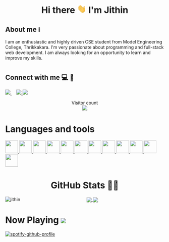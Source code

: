 # <h1 align="center"> Hi there <img src = "https://github.com/jithin-j/jithin-j/blob/main/waving-hi.gif" width = "29px" /> I'm Jithin </h1>

<h2 align="left">About me ℹ️ </h2>
<p>I am an enthusiastic and highly driven CSE student from Model Engineering College, Thrikkakara. I'm very passionate about programming and full-stack web development. I am always looking for an opportunity to learn and improve my skills.</p>
  
# <h2 align="left">Connect with me 💻 📱
<p align = "left">
  <a href = "https://www.linkedin.com/in/jithin-jagadeesh-94b787200/"><img src = "https://cdn-icons-png.flaticon.com/512/174/174857.png" height = "30px"  /> </a>
  <a href="mailto:jithinjagadeesh1@gmail.com"><img src = "https://upload.wikimedia.org/wikipedia/commons/thumb/7/7e/Gmail_icon_%282020%29.svg/1024px-Gmail_icon_%282020%29.svg.png" height = "30px"  style = "margin-left: 15px;"/> </a>
  <a href="https://www.hackerrank.com/jithinjagadeesh1"> <img src= "https://upload.wikimedia.org/wikipedia/commons/4/40/HackerRank_Icon-1000px.png" width = "30px"/> </a>
</p>

<p align="center"> 
  Visitor count<br>
  <img src="https://profile-counter.glitch.me/jithin-j/count.svg" />
</p>
  
# <h1 align = "left"> Languages and tools </h1>
  <p align = "left">
    <a href = "https://www.w3schools.com/CPP/default.asp"> <img src = "https://upload.wikimedia.org/wikipedia/commons/thumb/1/18/ISO_C%2B%2B_Logo.svg/640px-ISO_C%2B%2B_Logo.svg.png" width = "40px" height = "40px" /> </a>  
    <a href = "https://www.geeksforgeeks.org/c-language-set-1-introduction/"> <img src = "https://upload.wikimedia.org/wikipedia/commons/thumb/1/18/C_Programming_Language.svg/1200px-C_Programming_Language.svg.png" width = "40px" height = "40px"/> </a>
    <a href = "https://www.oracle.com/in/java/technologies/"> <img src = "https://cdn.freebiesupply.com/logos/large/2x/java-logo-png-transparent.png" width="40px" height = "40px"/> </a>
    <a href = "https://www.python.org/"> <img src = "https://upload.wikimedia.org/wikipedia/commons/thumb/c/c3/Python-logo-notext.svg/1200px-Python-logo-notext.svg.png" width="40px" height = "40px"/> </a>
    <a href = "https://developer.mozilla.org/en-US/docs/Glossary/HTML5"> <img src = "https://cdn-icons-png.flaticon.com/512/1216/1216733.png" width="40px" height = "40px"/> </a>
    <a href = "https://www.w3schools.com/css/"> <img src = "https://upload.wikimedia.org/wikipedia/commons/thumb/6/62/CSS3_logo.svg/800px-CSS3_logo.svg.png" width="40px" height = "40px"/> </a>
    <a href = "https://www.w3schools.com/js/"> <img src = "https://www.feroot.com/wp-content/uploads/1200px-Unofficial_JavaScript_logo_2.svg.png" width="40px" height = "40px"/> </a>
    <a href = "https://getbootstrap.com/"> <img src = "https://obscureproblemsandgotchas.com/wp-content/uploads/2018/06/bootstrap-stack-e1530246058846.png" width="40px" height = "40px"/> </a>
    <a href = "https://reactjs.org/"> <img src = "https://cdn.worldvectorlogo.com/logos/react-1.svg" width="40px" height = "40px"/> </a>
    <a href = "https://nodejs.org/en/"> <img src = "https://seeklogo.com/images/N/nodejs-logo-D26404F360-seeklogo.com.png" width="40px" height = "40px"/> </a>
    <a href = "https://www.mongodb.com/"> <img src = "https://toppng.com/uploads/preview/9kib-354x415-unnamed-mongodb-logo-sv-11562860723mgempnmrq3.png" width="40px" height = "40px"/> </a>
    <a href = "https://cloud.google.com/"> <img src = "https://pbs.twimg.com/profile_images/1190319303041724417/1a61e4pu_400x400.jpg" width="40px" height = "40px"/> </a>
   </p>

# <h1 align="center"> GitHub Stats 👨‍💻 </h1>
<div align = "center">
  <a href="">
    <img align="center" src="https://github-readme-stats.vercel.app/api/top-langs/?username=jithin-j&theme=tokyonight" />
  </a>
  <a href="https://github.com/anuraghazra/convoychat">
    <img align="center" src="https://github-readme-stats.vercel.app/api?username=jithin-j&show_icons=true&count_private=true&theme=tokyonight&line_height=40" />
  </a>
  <a href = "">
    <img align="left" src="https://github-readme-streak-stats.herokuapp.com/?user=jithin-j" alt="jithin" />
  </a>
</div>

# <h1 align="left"> Now Playing <img src = "https://cdn-icons-png.flaticon.com/512/2111/2111624.png" width = "29px" /></h1>
[![spotify-github-profile](https://spotify-github-profile.vercel.app/api/view?uid=mtl3fqy26lo8f62ulhyqj5rfz&cover_image=true&theme=novatorem&bar_color=53b14f&bar_color_cover=true)](https://github.com/kittinan/spotify-github-profile)

[linkedin]: https://www.linkedin.com/in/jithin-jagadeesh-94b787200/
